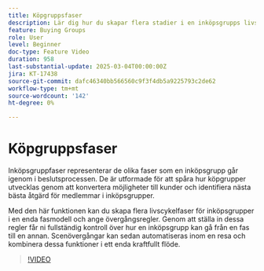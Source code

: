 ```yaml
---
title: Köpgruppsfaser
description: Lär dig hur du skapar flera stadier i en inköpsgrupps livscykel i en enda fasmodell och anger övergångsreglerna, så att du får fullständig kontroll över hur en inköpsgrupp kan flyttas från en fas till en annan.
feature: Buying Groups
role: User
level: Beginner
doc-type: Feature Video
duration: 958
last-substantial-update: 2025-03-04T00:00:00Z
jira: KT-17438
source-git-commit: dafc46340bb566560c9f3f4db5a9225793c2de62
workflow-type: tm+mt
source-wordcount: '142'
ht-degree: 0%

---
```



# Köpgruppsfaser

Inköpsgruppfaser representerar de olika faser som en inköpsgrupp går igenom i beslutsprocessen. De är utformade för att spåra hur köpgrupper utvecklas genom att konvertera möjligheter till kunder och identifiera nästa bästa åtgärd för medlemmar i inköpsgrupper.

Med den här funktionen kan du skapa flera livscykelfaser för inköpsgrupper i en enda fasmodell och ange övergångsregler. Genom att ställa in dessa regler får ni fullständig kontroll över hur en inköpsgrupp kan gå från en fas till en annan. Scenövergångar kan sedan automatiseras inom en resa och kombinera dessa funktioner i ett enda kraftfullt flöde.

>[!VIDEO](https://video.tv.adobe.com/v/3448634/?learn=on&enablevpops)
